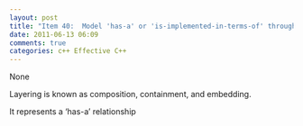 ```yaml
---
layout: post
title: "Item 40:  Model 'has-a' or 'is-implemented-in-terms-of' through layering"
date: 2011-06-13 06:09
comments: true
categories: c++ Effective C++
---
```


None


Layering is known as composition, containment, and embedding.


It represents a ‘has-a’ relationship

